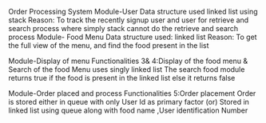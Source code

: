 Order Processing System
Module-User 
Data structure used linked list using stack 
Reason:
 To track the recently signup user and user for retrieve and search process where simply stack cannot do the retrieve and search process 
Module- Food Menu 
Data structure used: linked list
Reason: To get the full view of the menu, and find the food present in the list 

Module-Display of menu 
		Functionalities 3& 4:Display of the food menu & Search of the food 
Menu uses singly linked list 
The search food module returns true if the food is present in the linked list else it returns false 

Module-Order placed and process 
Functionalities 5:Order placement 
Order is stored either in queue with only User Id as primary factor (or) Stored in linked list using queue along with food name ,User identification Number 








